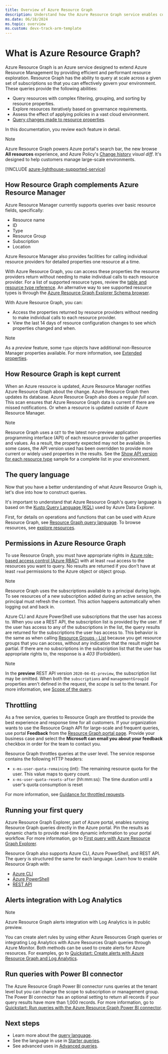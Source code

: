 ```yaml
---
title: Overview of Azure Resource Graph
description: Understand how the Azure Resource Graph service enables complex querying of resources at scale across subscriptions and tenants.
ms.date: 06/18/2024
ms.topic: overview
ms.custom: devx-track-arm-template
---
```


# What is Azure Resource Graph?

Azure Resource Graph is an Azure service designed to extend Azure Resource Management by providing efficient and performant resource exploration. Resource Graph has the ability to query at scale across a given set of subscriptions so that you can effectively govern your environment. These queries provide the following abilities:

- Query resources with complex filtering, grouping, and sorting by resource properties.
- Explore resources iteratively based on governance requirements.
- Assess the effect of applying policies in a vast cloud environment.
- [Query changes made to resource properties](./how-to/get-resource-changes.md).

In this documentation, you review each feature in detail.

> [!NOTE]
> Azure Resource Graph powers Azure portal's search bar, the new browse **All resources** experience,
> and Azure Policy's [Change history](../policy/how-to/determine-non-compliance.md#change-history-preview)
> _visual diff_. It's designed to help customers manage large-scale environments.

[!INCLUDE [azure-lighthouse-supported-service](~/reusable-content/ce-skilling/azure/includes/azure-lighthouse-supported-service.md)]

## How Resource Graph complements Azure Resource Manager

Azure Resource Manager currently supports queries over basic resource fields, specifically:

- Resource name
- ID
- Type
- Resource Group
- Subscription
- Location

Azure Resource Manager also provides
facilities for calling individual resource providers for detailed properties one resource at a time.

With Azure Resource Graph, you can access these properties the resource providers return without
needing to make individual calls to each resource provider. For a list of supported resource types,
review the [table and resource type reference](./reference/supported-tables-resources.md). An
alternative way to see supported resource types is through the
[Azure Resource Graph Explorer Schema browser](./first-query-portal.md#schema-browser).

With Azure Resource Graph, you can:

- Access the properties returned by resource providers without needing to make individual calls to
  each resource provider.
- View the last 14 days of resource configuration changes to see which properties changed and
  when.

> [!NOTE]
> As a _preview_ feature, some `type` objects have additional non-Resource Manager properties
> available. For more information, see
> [Extended properties](./concepts/query-language.md#extended-properties).

## How Resource Graph is kept current

When an Azure resource is updated, Azure Resource Manager notifies Azure Resource Graph about the change. Azure Resource Graph then updates its database. Azure Resource Graph also does a regular _full scan_. This scan ensures that Azure Resource Graph data is current if there are missed notifications. Or when a resource is updated outside of Azure Resource Manager.

> [!NOTE]
> Resource Graph uses a `GET` to the latest non-preview application programming interface (API) of each resource provider to gather
> properties and values. As a result, the property expected may not be available. In some cases, the
> API version used has been overridden to provide more current or widely used properties in the
> results. See the [Show API version for each resource type](./samples/advanced.md#show-api-version-for-each-resource-type)
> sample for a complete list in your environment.

## The query language

Now that you have a better understanding of what Azure Resource Graph is, let's dive into how to
construct queries.

It's important to understand that Azure Resource Graph's query language is based on the
[Kusto Query Language (KQL)](/azure/data-explorer/data-explorer-overview) used by Azure Data Explorer.

First, for details on operations and functions that can be used with Azure Resource Graph, see
[Resource Graph query language](./concepts/query-language.md). To browse resources, see
[explore resources](./concepts/explore-resources.md).

## Permissions in Azure Resource Graph

To use Resource Graph, you must have appropriate rights in [Azure role-based access control (Azure
RBAC)](../../role-based-access-control/overview.md) with at least `read` access to the resources you
want to query. No results are returned if you don't have at least `read` permissions to the Azure
object or object group.

> [!NOTE]
> Resource Graph uses the subscriptions available to a principal during login. To see resources of a
> new subscription added during an active session, the principal must refresh the context. This
> action happens automatically when logging out and back in.

Azure CLI and Azure PowerShell use subscriptions that the user has access to. When you use a REST
API, the subscription list is provided by the user. If the user has access to any of the
subscriptions in the list, the query results are returned for the subscriptions the user has access
to. This behavior is the same as when calling [Resource Groups - List](/rest/api/resources/resourcegroups/list)
because you get resource groups that you can access, without any indication that the result might be
partial. If there are no subscriptions in the subscription list that the user has appropriate rights
to, the response is a _403_ (Forbidden).

> [!NOTE]
> In the **preview** REST API version `2020-04-01-preview`, the subscription list may be omitted.
> When both the `subscriptions` and `managementGroupId` properties aren't defined in the request,
> the _scope_ is set to the tenant. For more information, see
> [Scope of the query](./concepts/query-language.md#query-scope).

## Throttling

As a free service, queries to Resource Graph are throttled to provide the best experience and
response time for all customers. If your organization wants to use the Resource Graph API for
large-scale and frequent queries, use portal **Feedback** from the
[Resource Graph portal page](https://portal.azure.com/#blade/HubsExtension/ArgQueryBlade).
Provide your business case and select the **Microsoft can email you about your feedback** checkbox in
order for the team to contact you.

Resource Graph throttles queries at the user level. The service response contains the following HTTP
headers:

- `x-ms-user-quota-remaining` (int): The remaining resource quota for the user. This value maps to
  query count.
- `x-ms-user-quota-resets-after` (hh:mm:ss): The time duration until a user's quota consumption is
  reset

For more information, see
[Guidance for throttled requests](./concepts/guidance-for-throttled-requests.md).

## Running your first query

Azure Resource Graph Explorer, part of Azure portal, enables running Resource Graph queries directly in the Azure portal. Pin the results as dynamic charts to provide real-time dynamic information to your portal workflow. For more information, go to [First query with Azure Resource Graph Explorer](./first-query-portal.md).

Resource Graph also supports Azure CLI, Azure PowerShell, and REST API. The query is structured the same for each language. Learn how to enable Resource Graph with:

- [Azure CLI](./first-query-azurecli.md)
- [Azure PowerShell](./first-query-powershell.md)
- [REST API](./first-query-rest-api.md)

## Alerts integration with Log Analytics

> [!NOTE]
> Azure Resource Graph alerts integration with Log Analytics is in public preview.

You can create alert rules by using either Azure Resources Graph queries or integrating Log Analytics with Azure Resources Graph queries through Azure Monitor. Both methods can be used to create alerts for Azure resources. For examples, go to [Quickstart: Create alerts with Azure Resource Graph and Log Analytics](./alerts-query-quickstart.md).

## Run queries with Power BI connector

The Azure Resource Graph Power BI connector runs queries at the tenant level but you can change the scope to subscription or management group. The Power BI connector has an optional setting to return all records if your query results have more than 1,000 records. For more information, go to [Quickstart: Run queries with the Azure Resource Graph Power BI connector](./power-bi-connector-quickstart.md).

## Next steps

- Learn more about the [query language](./concepts/query-language.md).
- See the language in use in [Starter queries](./samples/starter.md).
- See advanced uses in [Advanced queries](./samples/advanced.md).
